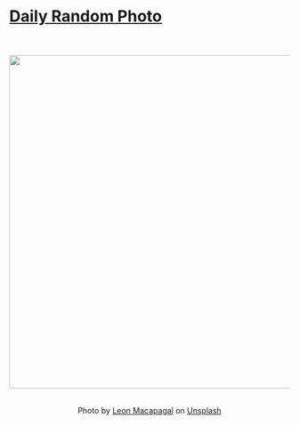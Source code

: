 # [Daily Random Photo](https://www.dailyrandomphoto.com/)

<div align="center">
  <br>
  <br>
  <a href="https://www.dailyrandomphoto.com/p/2021/2021-02-06/"><img src="https://images.unsplash.com/photo-1611802644989-39e1939d2ea2?crop=entropy&cs=tinysrgb&fit=max&fm=jpg&ixid=MXw3NzUwOHwwfDF8cmFuZG9tfHx8fHx8fHw&ixlib=rb-1.2.1&q=80&w=1080" width="600px"></a>
  <br>
  <br>
  <p class="has-text-grey">Photo by <a href="https://unsplash.com/@imagevain?utm_source=Daily%20Random%20Photo&amp;utm_medium=referral" target="_blank" rel="noopener noreferrer">Leon Macapagal</a> on <a href="https://unsplash.com/photos/sXC54sGQu7I?utm_source=Daily%20Random%20Photo&amp;utm_medium=referral" target="_blank" rel="noopener noreferrer">Unsplash</a></p>
</div>

